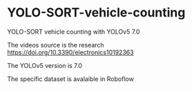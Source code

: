 # YOLO-SORT-vehicle-counting
YOLO-SORT vehicle counting with YOLOv5 7.0

The videos source is the research https://doi.org/10.3390/electronics10192363


The YOLOv5 version is 7.0

The specific dataset is avalaible in Roboflow
